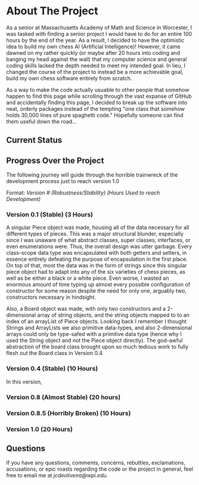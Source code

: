 # About The Project
As a senior at Massachusetts Academy of Math and Science in Worcester, I was tasked with finding a senior project I would have to do for an entire 100 hours by the end of the year. As a result, I decided to have the optimistic idea to build my own chess AI (Artificial Intelligence)! However, it came dawned on my rather quickly (or maybe after 20 hours into coding and banging my head against the wall) that my computer science and general coding skills lacked the depth needed to meet my intended goal. In lieu, I changed the course of the project to instead be a more achievable goal, build my own chess software entirely from scratch. 

As a way to make the code actually usuable to other people that somehow happen to find this page while scrolling through the vast expanse of GitHub and accidentally finding this page, I decided to break up the software into neat, orderly packages instead of the tempting "one class that somehow holds 30,000 lines of pure spaghetti code." Hopefully someone can find them useful down the road... 

## Current Status

## Progress Over the Project

The following journey will guide through the horrible trainwreck of the development process just to reach version 1.0

Format: _Version #  (Robustness/Stability) (Hours Used to reach Development)_ 

### Version 0.1 (Stable) (3 Hours)
A singular Piece object was made, housing all of the data necessary for all different types of pieces. This was a major structural blunder, especially since I was unaware of what abstract classes, super classes, interfaces, or even enumerations were. Thus, the overall design was utter garbage. Every class-scope data type was encapsulated with both getters and setters, in essence entirely defeating the purpose of encapsulation in the first place. On top of that, most the data was in the form of strings since this singular piece object had to adapt into any of the six varieties of chess pieces, as well as be either a black or a white piece. Even worse, I wasted an enormous amount of time typing up almost every possible configuration of constructor for some reason despite the need for only one, arguably two, constructors necessary in hindsight. 

Also, a Board object was made, with only two constructors and a 2-dimensional array of string objects, and the string objects mapped to to an index of an arrayList of Piece objects. Looking back I remember I thought Strings and ArrayLists we also primitive data-types, and also 2-dimensional arrays could only be type-safed with a primitive data type (hence why I used the String object and not the Piece object directly). The god-awful abstraction of the board class brought upon so much tedious work to fully flesh out the Board class in Version 0.4

### Version 0.4 (Stable) (10 Hours)
In this version, 

### Version 0.8 (Almost Stable) (20 hours) 

### Version 0.8.5 (Horribly Broken) (10 Hours)

### Version 1.0 (20 Hours)



## Questions
If you have any questions, comments, concerns, rebuttles, exclamations, accusations, or epic roasts regarding the code or the project in general, feel free to email me at _jcdeoliveira@wpi.edu_.   
